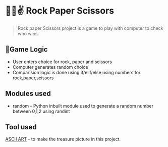# 👊🫱✌️ Rock Paper Scissors 

> Rock paper Scissors project is a game to play with computer to check who wins.

## 🧠Game Logic
- User enters choice for rock, paper and scissors
- Computer generates random choice
- Comparision logic is done using if/elif/else using numbers for rock,paper,scissors

## Modules used
- random - Python inbuilt module used to generate a random number between 0,1,2 using randint

## Tool used
[ASCII ART](https://ascii.co.uk/art) - to make the treasure picture in this project.


